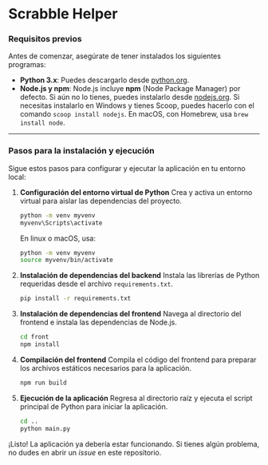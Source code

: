 # Scrabble Helper

### Requisitos previos

Antes de comenzar, asegúrate de tener instalados los siguientes programas:

  * **Python 3.x**: Puedes descargarlo desde [python.org](https://www.python.org/).
  * **Node.js y npm**: Node.js incluye **npm** (Node Package Manager) por defecto. Si aún no lo tienes, puedes instalarlo desde [nodejs.org](https://nodejs.org/). Si necesitas instalarlo en Windows y tienes Scoop, puedes hacerlo con el comando `scoop install nodejs`. En macOS, con Homebrew, usa `brew install node`.

-----

### Pasos para la instalación y ejecución

Sigue estos pasos para configurar y ejecutar la aplicación en tu entorno local:

1.  **Configuración del entorno virtual de Python**
    Crea y activa un entorno virtual para aislar las dependencias del proyecto.

    ```bash
    python -m venv myvenv
    myvenv\Scripts\activate
    ```

    En linux o macOS, usa:

    ```bash
    python -m venv myvenv
    source myvenv/bin/activate
    ```

2.  **Instalación de dependencias del backend**
    Instala las librerías de Python requeridas desde el archivo `requirements.txt`.

    ```bash
    pip install -r requirements.txt
    ```

3.  **Instalación de dependencias del frontend**
    Navega al directorio del frontend e instala las dependencias de Node.js.

    ```bash
    cd front
    npm install
    ```

4.  **Compilación del frontend**
    Compila el código del frontend para preparar los archivos estáticos necesarios para la aplicación.

    ```bash
    npm run build
    ```

5.  **Ejecución de la aplicación**
    Regresa al directorio raíz y ejecuta el script principal de Python para iniciar la aplicación.

    ```bash
    cd ..
    python main.py
    ```

¡Listo\! La aplicación ya debería estar funcionando. Si tienes algún problema, no dudes en abrir un *issue* en este repositorio.